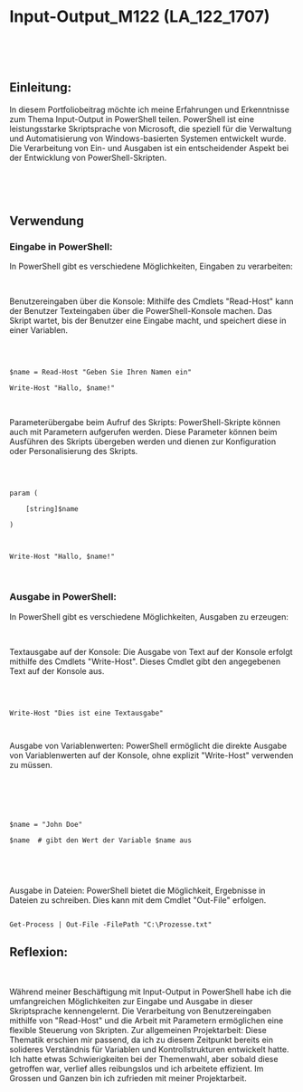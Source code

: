 # Input-Output_M122 (LA_122_1707)

 

 

## Einleitung:

In diesem Portfoliobeitrag möchte ich meine Erfahrungen und Erkenntnisse zum Thema Input-Output in PowerShell teilen. PowerShell ist eine leistungsstarke Skriptsprache von Microsoft, die speziell für die Verwaltung und Automatisierung von Windows-basierten Systemen entwickelt wurde. Die Verarbeitung von Ein- und Ausgaben ist ein entscheidender Aspekt bei der Entwicklung von PowerShell-Skripten.

 

 

## Verwendung

### Eingabe in PowerShell:

In PowerShell gibt es verschiedene Möglichkeiten, Eingaben zu verarbeiten:

 

Benutzereingaben über die Konsole: Mithilfe des Cmdlets "Read-Host" kann der Benutzer Texteingaben über die PowerShell-Konsole machen. Das Skript wartet, bis der Benutzer eine Eingabe macht, und speichert diese in einer Variablen.

 

```

$name = Read-Host "Geben Sie Ihren Namen ein"

Write-Host "Hallo, $name!"

```

 

Parameterübergabe beim Aufruf des Skripts: PowerShell-Skripte können auch mit Parametern aufgerufen werden. Diese Parameter können beim Ausführen des Skripts übergeben werden und dienen zur Konfiguration oder Personalisierung des Skripts.

 

```

param (

    [string]$name

)

 

Write-Host "Hallo, $name!"

```

 

### Ausgabe in PowerShell:

In PowerShell gibt es verschiedene Möglichkeiten, Ausgaben zu erzeugen:

 

Textausgabe auf der Konsole: Die Ausgabe von Text auf der Konsole erfolgt mithilfe des Cmdlets "Write-Host". Dieses Cmdlet gibt den angegebenen Text auf der Konsole aus.

 

```

Write-Host "Dies ist eine Textausgabe"

 

```

Ausgabe von Variablenwerten: PowerShell ermöglicht die direkte Ausgabe von Variablenwerten auf der Konsole, ohne explizit "Write-Host" verwenden zu müssen.

 

 

```

$name = "John Doe"

$name  # gibt den Wert der Variable $name aus

 

```

 

Ausgabe in Dateien: PowerShell bietet die Möglichkeit, Ergebnisse in Dateien zu schreiben. Dies kann mit dem Cmdlet "Out-File" erfolgen.

```

Get-Process | Out-File -FilePath "C:\Prozesse.txt"

```

## Reflexion:

 

Während meiner Beschäftigung mit Input-Output in PowerShell habe ich die umfangreichen Möglichkeiten zur Eingabe und Ausgabe in dieser Skriptsprache kennengelernt. Die Verarbeitung von Benutzereingaben mithilfe von "Read-Host" und die Arbeit mit Parametern ermöglichen eine flexible Steuerung von Skripten. Zur allgemeinen Projektarbeit: Diese Thematik erschien mir passend, da ich zu diesem Zeitpunkt bereits ein solideres Verständnis für Variablen und Kontrollstrukturen entwickelt hatte. Ich hatte etwas Schwierigkeiten bei der Themenwahl, aber sobald diese getroffen war, verlief alles reibungslos und ich arbeitete effizient. Im Grossen und Ganzen bin ich zufrieden mit meiner Projektarbeit.
